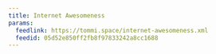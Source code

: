 ```yaml
---
title: Internet Awesomeness
params:
  feedlink: https://tommi.space/internet-awesomeness.xml
  feedid: 05d52e850ff2fb8f97833242a8cc1688
---
```

